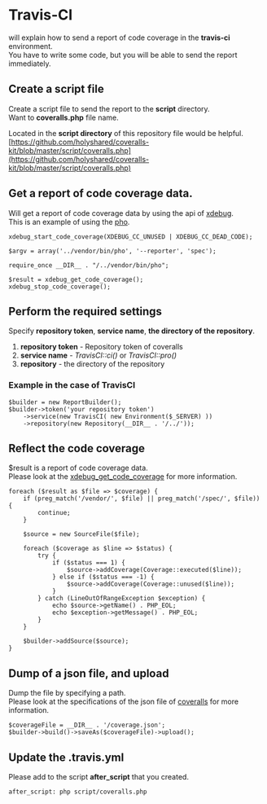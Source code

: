 Travis-CI
=======================================

will explain how to send a report of code coverage in the **travis-ci** environment.  
You have to write some code, but you will be able to send the report immediately.

Create a script file
---------------------------------------

Create a script file to send the report to the **script** directory.  
Want to **coveralls.php** file name.

Located in the **script directory** of this repository file would be helpful.  
[https://github.com/holyshared/coveralls-kit/blob/master/script/coveralls.php](https://github.com/holyshared/coveralls-kit/blob/master/script/coveralls.php)


Get a report of code coverage data.
---------------------------------------

Will get a report of code coverage data by using the api of [xdebug](http://xdebug.org/index.php).  
This is an example of using the [pho](https://github.com/danielstjules/pho).

	xdebug_start_code_coverage(XDEBUG_CC_UNUSED | XDEBUG_CC_DEAD_CODE);

	$argv = array('../vendor/bin/pho', '--reporter', 'spec');

	require_once __DIR__ . "/../vendor/bin/pho";

	$result = xdebug_get_code_coverage();
	xdebug_stop_code_coverage();


Perform the required settings
---------------------------------------

Specify **repository token**, **service name**, **the directory of the repository**.

1. **repository token** - Repository token of coveralls
2. **service name** - *TravisCI::ci()* or *TravisCI::pro()*
3. **repository** - the directory of the repository

### Example in the case of TravisCI

	$builder = new ReportBuilder();
	$builder->token('your repository token')
	    ->service(new TravisCI( new Environment($_SERVER) ))
		->repository(new Repository(__DIR__ . '/../'));


Reflect the code coverage
---------------------------------------

$result is a report of code coverage data.  
Please look at the [xdebug_get_code_coverage](http://xdebug.org/docs/code_coverage) for more information.

	foreach ($result as $file => $coverage) {
    	if (preg_match('/vendor/', $file) || preg_match('/spec/', $file)) {
        	continue;
	    }

	    $source = new SourceFile($file);

	    foreach ($coverage as $line => $status) {
    	    try {
        	    if ($status === 1) {
            	    $source->addCoverage(Coverage::executed($line));
            	} else if ($status === -1) {
                	$source->addCoverage(Coverage::unused($line));
	            }
    	    } catch (LineOutOfRangeException $exception) {
        	    echo $source->getName() . PHP_EOL;
            	echo $exception->getMessage() . PHP_EOL;
	        }
    	}

	    $builder->addSource($source);
	}

Dump of a json file, and upload 
---------------------------------------

Dump the file by specifying a path.  
Please look at the specifications of the json file of [coveralls](https://coveralls.io/docs/api_reference) for more information.

	$coverageFile = __DIR__ . '/coverage.json';
	$builder->build()->saveAs($coverageFile)->upload();


Update the .travis.yml
--------------------------------------

Please add to the script **after_script** that you created.

	after_script: php script/coveralls.php
